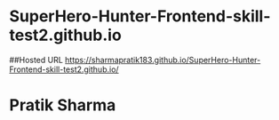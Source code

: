 # SuperHero-Hunter-Frontend-skill-test2.github.io

##Hosted URL
https://sharmapratik183.github.io/SuperHero-Hunter-Frontend-skill-test2.github.io/


# Pratik Sharma

